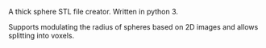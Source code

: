 
A thick sphere STL file creator.
Written in python 3.

Supports modulating the radius of spheres based on 2D images and allows splitting into voxels.

